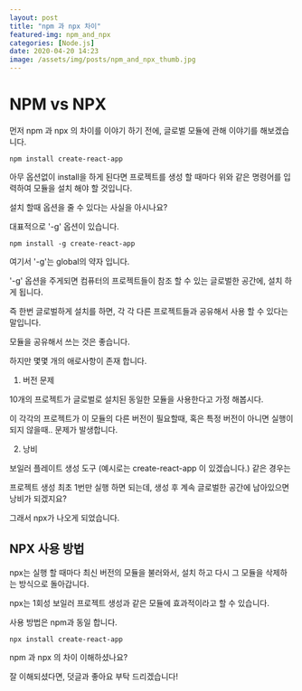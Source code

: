 ```yaml
---
layout: post
title: "npm 과 npx 차이"
featured-img: npm_and_npx
categories: [Node.js]
date: 2020-04-20 14:23
image: /assets/img/posts/npm_and_npx_thumb.jpg
---
```


# NPM vs NPX

먼저 npm 과 npx 의 차이를 이야기 하기 전에, 글로벌 모듈에 관해 이야기를 해보겠습니다.

```terminal
npm install create-react-app
```

아무 옵션없이 install을 하게 된다면 프로젝트를 생성 할 때마다 위와 같은 명령어를 입력하여 모듈을 설치 해야 할 것입니다.

설치 할때 옵션을 줄 수 있다는 사실을 아시나요?

대표적으로 '-g' 옵션이 있습니다.

```terminal
npm install -g create-react-app
```

여기서 '-g'는 global의 약자 입니다.

'-g' 옵션을 주게되면 컴퓨터의 프로젝트들이 참조 할 수 있는 글로벌한 공간에, 설치 하게 됩니다.

즉 한번 글로벌하게 설치를 하면, 각 각 다른 프로젝트들과 공유해서 사용 할 수 있다는 말입니다.

모듈을 공유해서 쓰는 것은 좋습니다.

하지만 몇몇 개의 애로사항이 존재 합니다.

1. 버전 문제

10개의 프로젝트가 글로벌로 설치된 동일한 모듈을 사용한다고 가정 해봅시다.

이 각각의 프로젝트가 이 모듈의 다른 버전이 필요할때, 혹은 특정 버전이 아니면 실행이 되지 않을때.. 문제가 발생합니다.

2. 낭비

보일러 플레이트 생성 도구 (예시로는 create-react-app 이 있겠습니다.) 같은 경우는

프로젝트 생성 최초 1번만 실행 하면 되는데, 생성 후 계속 글로벌한 공간에 남아있으면 낭비가 되겠지요?

그래서 npx가 나오게 되었습니다.

## NPX 사용 방법

npx는 실행 할 때마다 최신 버전의 모듈을 불러와서, 설치 하고 다시 그 모듈을 삭제하는 방식으로 돌아갑니다.

npx는 1회성 보일러 프로젝트 생성과 같은 모듈에 효과적이라고 할 수 있습니다.

사용 방법은 npm과 동일 합니다.

```terminal
npx install create-react-app
```

npm 과 npx 의 차이 이해하셨나요?

잘 이해되셨다면, 덧글과 좋아요 부탁 드리겠습니다!